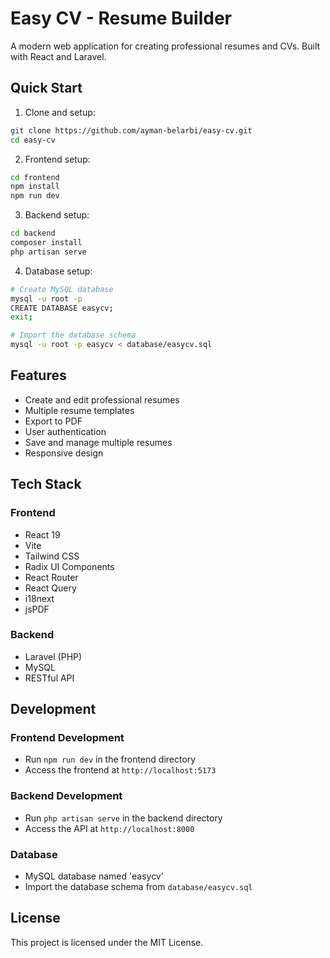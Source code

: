# Easy CV - Resume Builder

A modern web application for creating professional resumes and CVs. Built with React and Laravel.

## Quick Start

1. Clone and setup:
```bash
git clone https://github.com/ayman-belarbi/easy-cv.git
cd easy-cv
```

2. Frontend setup:
```bash
cd frontend
npm install
npm run dev
```

3. Backend setup:
```bash
cd backend
composer install
php artisan serve
```

4. Database setup:
```bash
# Create MySQL database
mysql -u root -p
CREATE DATABASE easycv;
exit;

# Import the database schema
mysql -u root -p easycv < database/easycv.sql
```

## Features

- Create and edit professional resumes
- Multiple resume templates
- Export to PDF
- User authentication
- Save and manage multiple resumes
- Responsive design

## Tech Stack

### Frontend
- React 19
- Vite
- Tailwind CSS
- Radix UI Components
- React Router
- React Query
- i18next
- jsPDF

### Backend
- Laravel (PHP)
- MySQL
- RESTful API

## Development

### Frontend Development
- Run `npm run dev` in the frontend directory
- Access the frontend at `http://localhost:5173`

### Backend Development
- Run `php artisan serve` in the backend directory
- Access the API at `http://localhost:8000`

### Database
- MySQL database named 'easycv'
- Import the database schema from `database/easycv.sql`

## License

This project is licensed under the MIT License.
